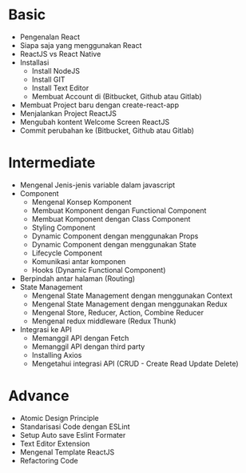 # Basic

- Pengenalan React
- Siapa saja yang menggunakan React
- ReactJS vs React Native
- Installasi
  - Install NodeJS
  - Install GIT
  - Install Text Editor
  - Membuat Account di (Bitbucket, Github atau Gitlab)
- Membuat Project baru dengan create-react-app
- Menjalankan Project ReactJS
- Mengubah kontent Welcome Screen ReactJS
- Commit perubahan ke (Bitbucket, Github atau Gitlab)

# Intermediate

- Mengenal Jenis-jenis variable dalam javascript
- Component
  - Mengenal Konsep Komponent
  - Membuat Komponent dengan Functional Component
  - Membuat Komponent dengan Class Component
  - Styling Component
  - Dynamic Component dengan menggunakan Props
  - Dynamic Component dengan menggunakan State
  - Lifecycle Component
  - Komunikasi antar komponen
  - Hooks (Dynamic Functional Component)
- Berpindah antar halaman (Routing)
- State Management
  - Mengenal State Management dengan menggunakan Context
  - Mengenal State Management dengan menggunakan Redux
  - Mengenal Store, Reducer, Action, Combine Reducer
  - Mengenal redux middleware (Redux Thunk)
- Integrasi ke API
  - Memanggil API dengan Fetch
  - Memanggil API dengan third party
  - Installing Axios
  - Mengetahui integrasi API (CRUD - Create Read Update Delete)

# Advance

- Atomic Design Principle
- Standarisasi Code dengan ESLint
- Setup Auto save Eslint Formater
- Text Editor Extension
- Mengenal Template ReactJS
- Refactoring Code
